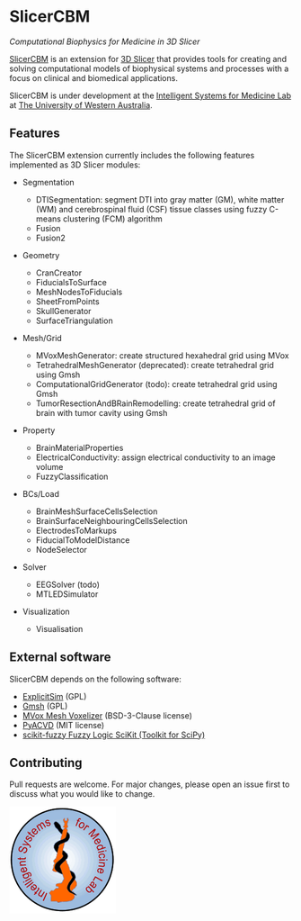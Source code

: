 # SlicerCBM

*Computational Biophysics for Medicine in 3D Slicer*

[SlicerCBM](https://github.com/SlicerCBM/SlicerCBM)
is an extension for
[3D Slicer](http://slicer.org)
that provides tools for creating and solving
computational models of biophysical systems and processes
with a focus on clinical and biomedical applications.

SlicerCBM is under development at the
[Intelligent Systems for Medicine Lab](https://isml.ecm.uwa.edu.au)
at
[The University of Western Australia](https://www.uwa.edu.au).

## Features

The SlicerCBM extension currently includes the following features implemented as 3D Slicer modules:

- Segmentation
  - DTISegmentation: segment DTI into gray matter (GM), white matter (WM) and cerebrospinal fluid (CSF) tissue classes using fuzzy C-means clustering (FCM) algorithm
  - Fusion
  - Fusion2

- Geometry
  - CranCreator
  - FiducialsToSurface
  - MeshNodesToFiducials
  - SheetFromPoints
  - SkullGenerator
  - SurfaceTriangulation

- Mesh/Grid
  - MVoxMeshGenerator: create structured hexahedral grid using MVox
  - TetrahedralMeshGenerator (deprecated): create tetrahedral grid using Gmsh
  - ComputationalGridGenerator (todo): create tetrahedral grid using Gmsh
  - TumorResectionAndBRainRemodelling: create tetrahedral grid of brain with tumor cavity using Gmsh

- Property
  - BrainMaterialProperties
  - ElectricalConductivity: assign electrical conductivity to an image volume
  - FuzzyClassification

- BCs/Load
  - BrainMeshSurfaceCellsSelection
  - BrainSurfaceNeighbouringCellsSelection
  - ElectrodesToMarkups
  - FiducialToModelDistance
  - NodeSelector

- Solver
  - EEGSolver (todo)
  - MTLEDSimulator

- Visualization
  - Visualisation

## External software

SlicerCBM depends on the following software:

- [ExplicitSim](https://bitbucket.org/explicitsim/explicitsim) (GPL)
- [Gmsh](https://gmsh.info) (GPL)
- [MVox Mesh Voxelizer](https://github.com/benzwick/mvox) (BSD-3-Clause license)
- [PyACVD](https://github.com/pyvista/pyacvd) (MIT license)
- [scikit-fuzzy Fuzzy Logic SciKit (Toolkit for SciPy)](https://github.com/scikit-fuzzy/scikit-fuzzy)

## Contributing

Pull requests are welcome.
For major changes,
please open an issue first to discuss what you would like to change.


<a href="https://isml.ecm.uwa.edu.au"><img src="ISML.gif" alt="ISML Logo" style="width:190px;height:190px;"></a>
